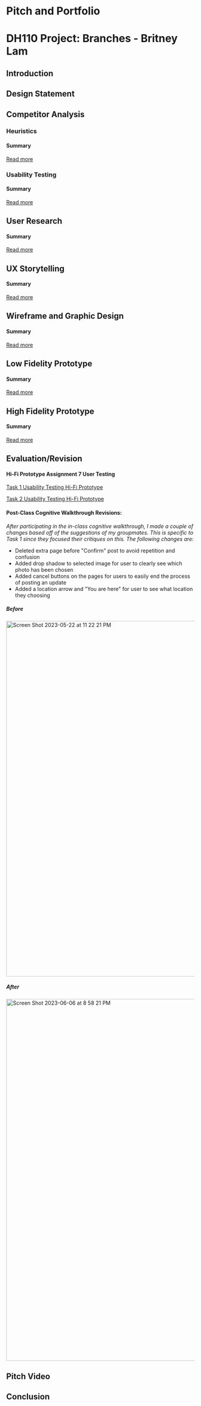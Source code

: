 # Pitch and Portfolio

# DH110 Project: Branches - Britney Lam

## Introduction

## Design Statement

## Competitor Analysis 
### Heuristics 
#### Summary 
[Read more](https://github.com/britslambs/DH110/tree/main/Assignment01) 
### Usability Testing
#### Summary 
[Read more](https://github.com/britslambs/DH110/tree/main/Assignment02) 

## User Research
#### Summary 
[Read more](https://github.com/britslambs/DH110/tree/main/Assignment03) 

## UX Storytelling
#### Summary
[Read more](https://github.com/britslambs/DH110/tree/main/Assignment04)

## Wireframe and Graphic Design
#### Summary 
[Read more](https://github.com/britslambs/DH110/tree/main/Assignment05) 

## Low Fidelity Prototype
#### Summary 
[Read more](https://github.com/britslambs/DH110/tree/main/Assignment06)

## High Fidelity Prototype
#### Summary 
[Read more](https://github.com/britslambs/DH110/tree/main/Assignment07) 

## Evaluation/Revision
#### Hi-Fi Prototype Assignment 7 User Testing
[Task 1 Usability Testing Hi-Fi Prototype](https://photos.app.goo.gl/L6FmngM1UFSfckH46) 

[Task 2 Usability Testing Hi-Fi Prototype](https://photos.app.goo.gl/mM6kAJbn1sfRVJuQ6) 

#### Post-Class Cognitive Walkthrough Revisions: 
*After participating in the in-class cognitive walkthrough, I made a couple of changes based off of the suggestions of my groupmates. This is specific to Task 1 since they focused their critiques on this. The following changes are:* 
* Deleted extra page before "Confirm" post to avoid repetition and confusion
* Added drop shadow to selected image for user to clearly see which photo has been chosen
* Added cancel buttons on the pages for users to easily end the process of posting an update
* Added a location arrow and "You are here" for user to see what location they choosing
##### Before 
<img width="947" alt="Screen Shot 2023-05-22 at 11 22 21 PM" src="https://github.com/britslambs/DH110/assets/119825654/99e983ec-2928-4acc-b5af-e3247e11ada7">

##### After
<img width="964" alt="Screen Shot 2023-06-06 at 8 58 21 PM" src="https://github.com/britslambs/DH110/assets/119825654/b117563b-bcec-4068-b364-257f7dab8a99">


## Pitch Video

## Conclusion

